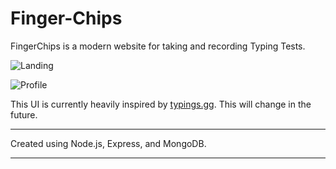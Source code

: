 # Finger-Chips


FingerChips is a modern website for taking and recording Typing Tests. 

![Landing](https://i.imgur.com/EtWrfDD.png)

![Profile](https://i.imgur.com/e0bpXzs.png)


This UI is currently heavily inspired by [typings.gg](typings.gg).
This will change in the future.


------------

Created using Node.js, Express, and MongoDB.

------------



